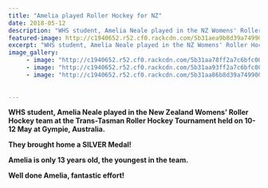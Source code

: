 ```yaml
---
title: "Amelia played Roller Hockey for NZ"
date: 2018-05-12
description: "WHS student, Amelia Neale played in the NZ Womens' Roller Hockey team at the Trans-Tasman Roller Hockey Tourn..."
featured-image: http://c1940652.r52.cf0.rackcdn.com/5b31aea9b8d39a7499002549/static-photo-with-stick-260.gif
excerpt: "WHS student, Amelia Neale played in the NZ Womens' Roller Hockey team at the Trans-Tasman Roller Hockey Tourn."
image_gallery:
     - image: "http://c1940652.r52.cf0.rackcdn.com/5b31aa78ff2a7c6bfc0024f8/photo-with-shirt.jpg"
     - image: "http://c1940652.r52.cf0.rackcdn.com/5b31aa93ff2a7c6bfc0024fa/team-photo-with-shirts.jpg"
     - image: "http://c1940652.r52.cf0.rackcdn.com/5b31aa86b8d39a7499002545/team-photo-with-shirts.closerjpg.jpg"
    
    
---
```


<p><strong>WHS student, Amelia Neale played in the New Zealand Womens' Roller Hockey team at the Trans-Tasman Roller Hockey Tournament held on 10-12 May at Gympie, Australia.</strong></p>
<p><strong>They brought home a SILVER Medal!</strong></p>
<p><strong>Amelia is only 13 years old, the youngest in the team.</strong></p>
<p><strong>Well done Amelia, fantastic effort!</strong></p>

